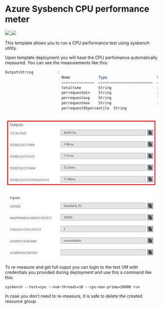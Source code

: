 # Azure Sysbench CPU performance meter

<a href="https://portal.azure.com/#create/Microsoft.Template/uri/https%3A%2F%2Fraw.githubusercontent.com%2FAzure%2Fazure-quickstart-templates%2Fmaster%2Fvm-cpu-sysbench-meter%2Fazuredeploy.json" target="_blank">
    <img src="http://azuredeploy.net/deploybutton.png"/>
</a>
<a href="http://armviz.io/#/?load=https%3A%2F%2Fraw.githubusercontent.com%2FAzure%2Fazure-quickstart-templates%2Fmaster%2Fvm-cpu-sysbench-meter%2Fazuredeploy.json" target="_blank">
    <img src="http://armviz.io/visualizebutton.png"/>
</a>


This template allows you to run a CPU performance test using sysbench utility.

Upon template deployment you will have the CPU perfomance automatically measured. You can see the measurements like this:

```powershell
OutputsString           : 
                          Name             Type                       Value     
                          ===============  =========================  ==========
                          totaltime        String                     36.8515s  
                          perrequestmin    String                     2.96ms    
                          perrequestavg    String                     7.37ms    
                          perrequestmax    String                     22.26ms   
                          perrequest95percentile  String                     11.48ms
```

![alt text](images/cpuperformance.png "CPU performance measurement output")

To re-measure and get full ouput you can login to the test VM with credentials you provided during deployment and use this a command like this:

```shell
sysbench --test=cpu --num-threads=10 --cpu-max-prime=20000 run
```

In case you don't need to re-measure, it is safe to delete the created resource group.
